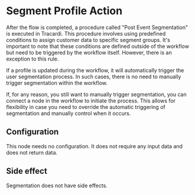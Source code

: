 # Segment Profile Action

After the flow is completed, a procedure called "Post Event Segmentation" is executed in Tracardi. This procedure
involves using predefined conditions to assign customer data to specific segment groups. It's important to note that
these conditions are defined outside of the workflow but need to be triggered by the workflow itself. However, there is
an exception to this rule.

If a profile is updated during the workflow, it will automatically trigger the user segmentation process. In such cases,
there is no need to manually trigger segmentation within the workflow.

If, for any reason, you still want to manually trigger segmentation, you can connect a node in the workflow to initiate
the process. This allows for flexibility in case you need to override the automatic triggering of segmentation and
manually control when it occurs.

## Configuration

This node needs no configuration. It does not require any input data and does not return data.

## Side effect

Segmentation does not have side effects.